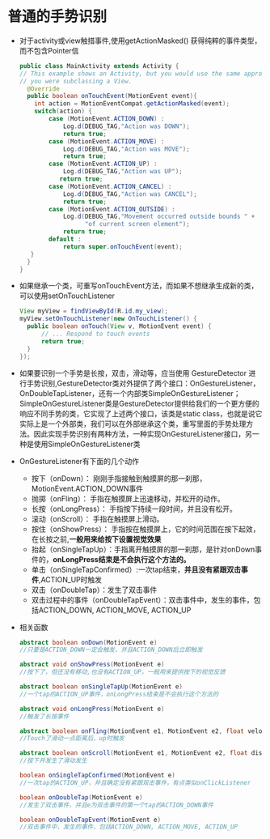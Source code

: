 # 普通的手势识别

- 对于activity或view触措事件,使用getActionMasked() 获得纯粹的事件类型，而不包含Pointer信

  ```java
  public class MainActivity extends Activity {
  // This example shows an Activity, but you would use the same approach if
  // you were subclassing a View.
    @Override
    public boolean onTouchEvent(MotionEvent event){
      int action = MotionEventCompat.getActionMasked(event);
      switch(action) {
          case (MotionEvent.ACTION_DOWN) :
              Log.d(DEBUG_TAG,"Action was DOWN");
              return true;
          case (MotionEvent.ACTION_MOVE) :
              Log.d(DEBUG_TAG,"Action was MOVE");
              return true;
          case (MotionEvent.ACTION_UP) :
              Log.d(DEBUG_TAG,"Action was UP");
             return true;
          case (MotionEvent.ACTION_CANCEL) :
              Log.d(DEBUG_TAG,"Action was CANCEL");
              return true;
          case (MotionEvent.ACTION_OUTSIDE) :
              Log.d(DEBUG_TAG,"Movement occurred outside bounds " +
                    "of current screen element");
              return true;
          default :
              return super.onTouchEvent(event);
     }
    }
  }
  ```

- 如果继承一个类，可重写onTouchEvent方法，而如果不想继承生成新的类，可以使用setOnTouchListener

  ```java
  View myView = findViewById(R.id.my_view);
  myView.setOnTouchListener(new OnTouchListener() {
    public boolean onTouch(View v, MotionEvent event) {
        // ... Respond to touch events
        return true;
    }
  });
  ```

- 如果要识别一个手势是长按，双击，滑动等，应当使用 GestureDetector 进行手势识别,GestureDetector类对外提供了两个接口：OnGestureListener，OnDoubleTapListener，还有一个内部类SimpleOnGestureListener；SimpleOnGestureListener类是GestureDetector提供给我们的一个更方便的响应不同手势的类，它实现了上述两个接口，该类是static class，也就是说它实际上是一个外部类，我们可以在外部继承这个类，重写里面的手势处理方法。因此实现手势识别有两种方法，一种实现OnGestureListener接口，另一种是使用SimpleOnGestureListener类

- OnGestureListener有下面的几个动作

  - 按下（onDown）： 刚刚手指接触到触摸屏的那一刹那，MotionEvent.ACTION_DOWN事件
  - 抛掷（onFling）： 手指在触摸屏上迅速移动，并松开的动作。
  - 长按（onLongPress）： 手指按下持续一段时间，并且没有松开。
  - 滚动（onScroll）： 手指在触摸屏上滑动。
  - 按住（onShowPress）： 手指按在触摸屏上，它的时间范围在按下起效，在长按之前,**一般用来给按下设置视觉效果**
  - 抬起（onSingleTapUp）：手指离开触摸屏的那一刹那，是针对onDown事件的，**onLongPress结束是不会执行这个方法的。**
  - 单击（onSingleTapConfirmed）:一次tap结束，**并且没有紧跟双击事件**,ACTION_UP时触发
  - 双击（onDoubleTap）：发生了双击事件
  - 双击过程中的事件（onDoubleTapEvent）：双击事件中，发生的事件，包括ACTION_DOWN, ACTION_MOVE, ACTION_UP

- 相关函数

  ```java
  abstract boolean onDown(MotionEvent e)
  //只要是ACTION_DOWN一定会触发，并且ACTION_DOWN后立即触发

  abstract void onShowPress(MotionEvent e)
  //按下了，但还没有移动,也没有ACTION_UP，一般用来提供按下的视觉反馈

  abstract boolean onSingleTapUp(MotionEvent e)
  //一个tap的ACTION_UP事件，onLongPress结束是不会执行这个方法的

  abstract void onLongPress(MotionEvent e)
  //触发了长按事件

  abstract boolean onFling(MotionEvent e1, MotionEvent e2, float velocityX, float velocityY)
  //Touch了滑动一点距离后，up时触发

  abstract boolean onScroll(MotionEvent e1, MotionEvent e2, float distanceX, float distanceY)
  //按下并发生了滑动发生

  boolean onSingleTapConfirmed(MotionEvent e)
  //一次tap的ACTION_UP，并且确定没有紧跟双击事件，有点类似onClickListener

  boolean onDoubleTap(MotionEvent e)
  //发生了双击事件，并且e为双击事件的第一个tap的ACTION_DOWN事件

  boolean onDoubleTapEvent(MotionEvent e)
  //双击事件中，发生的事件，包括ACTION_DOWN, ACTION_MOVE, ACTION_UP
  ```
